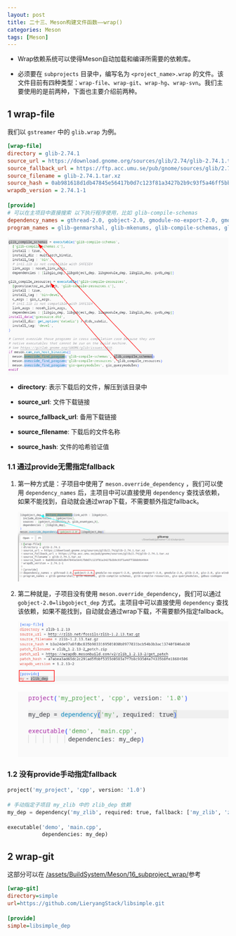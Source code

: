 ```yaml
---
layout: post
title: 二十三、Meson构建文件函数——wrap()
categories: Meson
tags: [Meson]
---
```


- Wrap依赖系统可以使得Meson自动加载和编译所需要的依赖库。

- 必须要在 `subprojects` 目录中，编写名为 `<project_name>.wrap` 的文件。该文件目前有四种类型：`wrap-file`、`wrap-git`、`wrap-hg`、`wrap-svn`。我们主要使用的是前两种，下面也主要介绍前两种。

## 1 wrap-file

我们以 `gstreamer` 中的 `glib.wrap` 为例。

```ini
[wrap-file]
directory = glib-2.74.1
source_url = https://download.gnome.org/sources/glib/2.74/glib-2.74.1.tar.xz
source_fallback_url = https://ftp.acc.umu.se/pub/gnome/sources/glib/2.74/glib-2.74.1.tar.xz
source_filename = glib-2.74.1.tar.xz
source_hash = 0ab981618d1db47845e56417b0d7c123f81a3427b2b9c93f5a46ff5bbb964964
wrapdb_version = 2.74.1-1

[provide]
# 可以在主项目中直接搜索 以下执行程序使用，比如 glib-compile-schemas
dependency_names = gthread-2.0, gobject-2.0, gmodule-no-export-2.0, gmodule-export-2.0, gmodule-2.0, glib-2.0, gio-2.0, gio-windows-2.0, gio-unix-2.0
program_names = glib-genmarshal, glib-mkenums, glib-compile-schemas, glib-compile-resources, gio-querymodules, gdbus-codegen
```

![alt text](/assets/BuildSystem/Meson/23_Wrap/image/image-3.png)

- **directory**: 表示下载后的文件，解压到该目录中

- **source_url**: 文件下载链接

- **source_fallback_url**: 备用下载链接

- **source_filename**: 下载后的文件名称

- **source_hash**: 文件的哈希验证值

### 1.1 通过provide无需指定fallback

1. 第一种方式是：子项目中使用了 `meson.override_dependency` ，我们可以使用 `dependency_names` 后，主项目中可以直接使用 `dependency` 查找该依赖，如果不能找到，自动就会通过wrap下载，不需要额外指定fallback。

    ![alt text](/assets/BuildSystem/Meson/23_Wrap/image/image.png)

2. 第二种就是，子项目没有使用 `meson.override_dependency`，我们可以通过 `gobject-2.0=libgobject_dep` 方式。主项目中可以直接使用 `dependency` 查找该依赖，如果不能找到，自动就会通过wrap下载，不需要额外指定fallback。

    ![alt text](/assets/BuildSystem/Meson/23_Wrap/image/image-1.png)

    ![alt text](/assets/BuildSystem/Meson/23_Wrap/image/image-2.png)

### 1.2 没有provide手动指定fallback

```python
project('my_project', 'cpp', version: '1.0')

# 手动指定子项目 my_zlib 中的 zlib_dep 依赖
my_dep = dependency('my_zlib', required: true, fallback: ['my_zlib', 'zlib_dep'])

executable('demo', 'main.cpp',
           dependencies: my_dep)

```

## 2 wrap-git

这部分可以在 [/assets/BuildSystem/Meson/16_subproject_wrap/](/assets/BuildSystem/Meson/16_subproject_wrap/)参考

```ini
[wrap-git]
directory=simple
url=https://github.com/LieryangStack/libsimple.git

[provide]
simple=libsimple_dep
```
